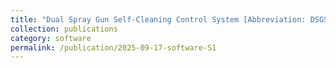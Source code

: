 ```yaml
---
title: "Dual Spray Gun Self-Cleaning Control System [Abbreviation: DSGSCS] Version 1.0"
collection: publications
category: software
permalink: /publication/2025-09-17-software-S1
---
```

